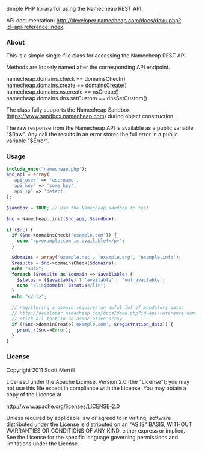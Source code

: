 Simple PHP library for using the Namecheap REST API.

API documentation: http://developer.namecheap.com/docs/doku.php?id=api-reference:index.

### About

This is a simple single-file class for accessing the Namecheap REST API.

Methods are loosely named after the corresponding API endpoint.

  namecheap.domains.check         == domainsCheck()
  namecheap.domains.create        == domainsCreate()
  namecheap.domains.ns.create     == nsCreate()
  namecheap.domains.dns.setCustom == dnsSetCustom()

The class fully supports the Namecheap Sandbox (https://www.sandbox.namecheap.com) during object construction.

The raw response from the Namecheap API is available as a public variable "$Raw". Any call the results in an error stores the full error in a public variable "$Error".

### Usage

```php
include_once('namecheap.php');
$nc_api = array(
  'api_user' => 'username',
  'api_key' => 'some_key',
  'api_ip' => 'detect'
);

$sandbox = TRUE; // Use the Namecheap sandbox to test

$nc = Namecheap::init($nc_api, $sandbox);

if ($nc) {
  if ($nc->domainsCheck('example.com')) {
    echo "<p>example.com is available!</p>";
  }

  $domains = array('example.net', 'example.org', 'example.info');
  $results = $nc->domainsCheck($domains);
  echo "<ul>";
  foreach ($results as $domain => $available) {
    $status = ($available) ? 'available' : 'not available';
    echo "<li>$domain: $status</li>";
  }
  echo "</ul>";

  // registering a domain requires an awful lof of mandatory data:
  // http://developer.namecheap.com/docs/doku.php?id=api-reference:domains:create
  // stick all that in an associative array
  if (!$nc->domainCreate('example.com', $registration_data)) {
    print_r($nc->Error);
  }
}
```

### License

Copyright 2011 Scott Merrill

Licensed under the Apache License, Version 2.0 (the "License"); you may not use this file except in compliance with the License. You may obtain a copy of the License at

http://www.apache.org/licenses/LICENSE-2.0

Unless required by applicable law or agreed to in writing, software distributed under the License is distributed on an "AS IS" BASIS, WITHOUT WARRANTIES OR CONDITIONS OF ANY KIND, either express or implied. See the License for the specific language governing permissions and limitations under the License.
